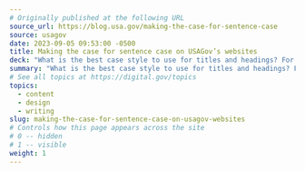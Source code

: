 ```yaml
---
# Originally published at the following URL
source_url: https://blog.usa.gov/making-the-case-for-sentence-case
source: usagov
date: 2023-09-05 09:53:00 -0500
title: Making the case for sentence case on USAGov’s websites
deck: "What is the best case style to use for titles and headings? For the new USAGov websites, we discuss the decision to use sentence case on USAGov products."
summary: "What is the best case style to use for titles and headings? For the new USAGov websites, we discuss the decision to use sentence case on USAGov products."
# See all topics at https://digital.gov/topics
topics:
  - content
  - design
  - writing
slug: making-the-case-for-sentence-case-on-usagov-websites
# Controls how this page appears across the site
# 0 -- hidden
# 1 -- visible
weight: 1
---
```

